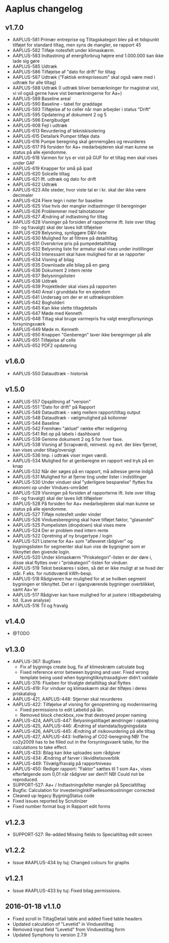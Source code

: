 # Aaplus changelog

## v1.7.0
* AAPLUS-581    Primær entreprise og Tiltagskategori blev på et tidspunkt tilføjet for standard tiltag, men syns de mangler, se rapport 45
* AAPLUS-582    Tilføje notesfelt under klimaskærm.
* AAPLUS-583    Indtastning af energiforbrug højere end 1.000.000 kan ikke lade sig gøre
* AAPLUS-585    Udtræk
* AAPLUS-586    Tilføjelse af "dato for drift" for tiltag
* AAPLUS-587    Udtræk ("Faktisk entreprisesum" skal også være med i udtræk for alle tiltag)
* AAPLUS-588    Udtræk (I udtræk bliver bemærkninger for magistrat vist, vi vil også gerne have vist bemærkningerne for Aa+)
* AAPLUS-589    Baseline areal
* AAPLUS-590    Baseline - tabel for graddage
* AAPLUS-593    Tilføjelse af to celler når man arbejder i status "Drift"
* AAPLUS-595    Opdatering af dokument 2 og 5
* AAPLUS-596    Energibudget
* AAPLUS-608	Fejl i udtræk
* AAPLUS-613	Revurdering af tekniskisolering
* AAPLUS-615	Detailark Pumper tilføje data
* AAPLUS-616	Pumpe beregning skal gennemgåes og revurderes
* AAPLUS-617	På forsiden for Aa+ medarbejderen skal man kunne se status på alle ejendomme.
* AAPLUS-618	Varmen for lys er vist på GUF for et tiltag men skal vises under GAF
* AAPLUS-619	Knapper for små på ipad
* AAPLUS-620	Solcelle tiltag
* AAPLUS-621	Ift. udtræk og dato for drift
* AAPLUS-622	Udtræk
* AAPLUS-623	Alle steder, hvor viste tal er i kr. skal der ikke være decimaler
* AAPLUS-624	Flere tegn i noter for baseline
* AAPLUS-625	Vise hvis der mangler indtastninger til beregninger
* AAPLUS-626	Problemmer med talnotationer
* AAPLUS-627	Ændring af indtastning for tiltag
* AAPLUS-628	Visninger på forsiden af rapporterne ift. liste over tiltag (til- og fravalgt) skal der laves lidt tilføjelser
* AAPLUS-629	Belysning, synliggøre D&V-liste
* AAPLUS-630	Mulighed for at filtrere på detailtiltag
* AAPLUS-631	Overskrive pris på pumpedetailtiltag
* AAPLUS-632	Belysning liste for armatur skal vises under instillinger
* AAPLUS-633	Interessant skal have mulighed for at se rapporter
* AAPLUS-634	Visning af bilag
* AAPLUS-635	Downloade alle bilag på en gang
* AAPLUS-636	Dokument 2 intern rente
* AAPLUS-637	Belysningslisten
* AAPLUS-638	Udtræk
* AAPLUS-639	Projektleder skal vises på rapporten
* AAPLUS-640	Areal i grunddata for en ejendom
* AAPLUS-641	Undersøg om der er et udtræksproblem
* AAPLUS-642	Bogholderi
* AAPLUS-645	Kan ikke slette tiltagdetails
* AAPLUS-647	Møde med Kenneth
* AAPLUS-648	Tiltag skal bruge varmepris fra valgt energiforsynings forsyningsværk
* AAPLUS-649	Møde m. Kenneth
* AAPLUS-650	Knappen "Genberegn" laver ikke beregninger på alle
* AAPLUS-651	Tilføjelse af celle
* AAPLUS-652	PDF2 opdatering

## v1.6.0
* AAPLUS-550    Dataudtræk - historisk

## v1.5.0
* AAPLUS-557	Opsplitning af “version"
* AAPLUS-551	"Dato for drift" på Rapport
* AAPLUS-549	Dataudtræk - vælg mellem rapport/tiltag output
* AAPLUS-548	Dataudtræk - vælgmulighed på kollonner
* AAPLUS-544	Baseline
* AAPLUS-542	Fremhæv "aktuel" række efter redigering
* AAPLUS-541	Ret op på labels i dashboard
* AAPLUS-539	Gemme dokument 2 og 5 for hver fase.
* AAPLUS-538	Visning af Scrapværdi, reinvest. og evt. der blev fjernet, kan vises under tiltag/oversigt
* AAPLUS-536	Imp. i udtræk viser ingen værdi.
* AAPLUS-534	Mulighed for at genberegne en rapport ved tryk på en knap
* AAPLUS-532	Når der søges på en rapport, må adresse gerne indgå
* AAPLUS-531	Mulighed for at fjerne ting under lister i indstillinger
* AAPLUS-530	Under vinduer skal "yderligere besparelse" flyttes fra økonomi op under Vindues-området
* AAPLUS-529	Visninger på forsiden af rapporterne ift. liste over tiltag (til- og fravalgt) skal der laves lidt tilføjelser
* AAPLUS-528	På forsiden for Aa+ medarbejderen skal man kunne se status på alle ejendomme.
* AAPLUS-527	Tilføje notesfelt under vinder
* AAPLUS-526	Vinduesberegning skal have tilføjet faktor, "glasandel"
* AAPLUS-525	Pumpelisten (dropdown) skal vises mere
* AAPLUS-524	Der er problem med intern rente
* AAPLUS-522	Opretning af ny brugertype / login
* AAPLUS-521	Listerne for Aa+ som "afleveret rådgiver" og bygningslisten for segmenter skal kun vise de bygnigner som er tilknyttet den givende login.
* AAPLUS-520	Under klimaskærm "Priskategori"-listen er der døre i, disse skal flyttes over i "priskategori"-listen for vinduer.
* AAPLUS-519	Tekst beskæres i siden, så det er ikke muligt at se hvad der står. F.eks. for nutidsværdi kWh-besp.
* AAPLUS-518	Rådgiveren har mulighed for at se hvilken segment bygningen er tilknyttet. Det er i igangværende bygninger overblikket, samt Aa+'er
* AAPLUS-517	Rådgiver kan have mulighed for at justere i tilbagebetaling tid. (Lave analyse)
* AAPLUS-516	Til og fravalg

## v1.4.0
* @TODO

## v1.3.0

* AAPLUS-367: Bugfixes
  + Fix af bygnings create bug, fix af klimeskræm calculate bug
  + Fixed reference error between bygning and user. Fixed wrong template being used when bygningtilknytraxadgiver didn’t validate
* AAPLUS-376: Flueben for tilvalgte detailtiltag skal flyttes
* AAPLUS-419: For vinduer og klimaskærm skal der tilføjes i deres priskatalog
* AAPLUS-421, AAPLUS-448: Stjerner skal revurderes
* AAPLUS-422: Tilføjelse af visning for genopretning og modernisering
  + Fixed permissions to edit Løbetid på lån. 
  + Removed block checkbox_row that destroyed proper naming
* AAPLUS-424, AAPLUS-447: Belysningstiltaget ændringer i opsætning
* AAPLUS-425, AAPLUS-446: Ændring af stamdata/bygningsdata
* AAPLUS-426, AAPLUS-445: Ændring af risikovurdering på alle tiltag
* AAPLUS-427, AAPLUS-443: Indføring af CO2-beregning
  NB! The co2y2009 has to be filled out in the forsyningsvaerk table, for the calculations to take effect.
* AAPLUS-433: Bilag kan ikke uploades som rådgiver
* AAPLUS-434: Ændring af farver i likviditetsoverblik
* AAPLUS-449: Tilvælg/fravalg på rapportniveau
* AAPLUS-450: Rediger rapport: ”Faktor” sættes til 1 som Aa+, vises efterfølgende som 0,01 når rådgiver ser den!!!
  NB! Could not be reproduced.
* SUPPORT-527: Aa+ / Indtastningsfelter mangler på Specialtiltag
* Bugfix: Calculation for investeringInklFaellesomkostninger corrected
* Cleaned up legacy BygningStatus code
* Fixed issues reported by Scrutinizer
* Fixed number format bug in Rapport edit forms

## v1.2.3
* SUPPORT-527: Re-added Missing fields to Specialtiltag edit screen

## v1.2.2
* Issue #AAPLUS-434 by tuj: Changed colours for graphs

## v1.2.1
* Issue #AAPLUS-433 by tuj: Fixed bilag permissions.

## 2016-01-18 v1.1.0

* Fixed scroll in TiltagDetail table and added fixed table headers
* Updated calculation of "Levetid" in Vinduestiltag
* Removed input field "Levetid" from Vinduestiltag form
* Updated Symphony to version 2.7.9
